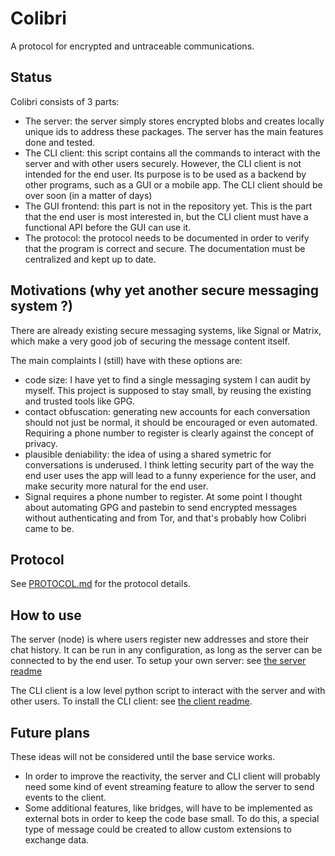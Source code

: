 # Colibri

A protocol for encrypted and untraceable communications.

## Status

Colibri consists of 3 parts:
- The server: the server simply stores encrypted blobs and creates locally unique ids to address these packages. The server has the main features done and tested.
- The CLI client: this script contains all the commands to interact with the server and with other users securely. However, the CLI client is not intended for the end user. Its purpose is to be used as a backend by other programs, such as a GUI or a mobile app. The CLI client should be over soon (in a matter of days)
- The GUI frontend: this part is not in the repository yet. This is the part that the end user is most interested in, but the CLI client must have a functional API before the GUI can use it.
- The protocol: the protocol needs to be documented in order to verify that the program is correct and secure. The documentation must be centralized and kept up to date.


## Motivations (why yet another secure messaging system ?)

There are already existing secure messaging systems, like Signal or Matrix, which make a very good job of securing the message content itself.

The main complaints I (still) have with these options are:
- code size: I have yet to find a single messaging system I can audit by myself. This project is supposed to stay small, by reusing the existing and trusted tools like GPG.
- contact obfuscation: generating new accounts for each conversation should not just be normal, it should be encouraged or even automated. Requiring a phone number to register is clearly against the concept of privacy.
- plausible deniability: the idea of using a shared symetric for conversations is underused. I think letting security part of the way the end user uses the app will lead to a funny experience for the user, and make security more natural for the end user.
- Signal requires a phone number to register. At some point I thought about automating GPG and pastebin to send encrypted messages without authenticating and from Tor, and that's probably how Colibri came to be.


## Protocol

See [PROTOCOL.md](./PROTOCOL.md) for the protocol details.

## How to use

The server (node) is where users register new addresses and store their chat history. It can be run in any configuration, as long as the server can be connected to by the end user.
To setup your own server: see [the server readme](./server/)

The CLI client is a low level python script to interact with the server and with other users.
To install the CLI client: see [the client readme](./client/).

## Future plans

These ideas will not be considered until the base service works.

- In order to improve the reactivity, the server and CLI client will probably need some kind of event streaming feature to allow the server to send events to the client.
- Some additional features, like bridges, will have to be implemented as external bots in order to keep the code base small. To do this, a special type of message could be created to allow custom extensions to exchange data.

